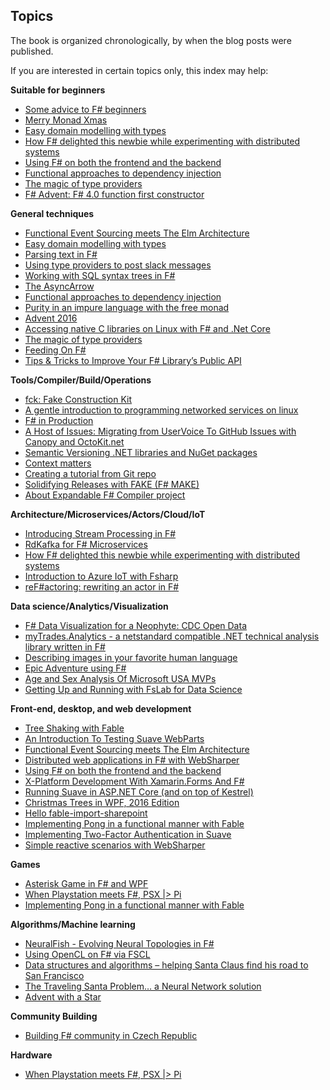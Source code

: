 ## Topics

The book is organized chronologically, by when the blog posts were published.

If you are interested in certain topics only, this index may help:

**Suitable for beginners**

* [Some advice to F# beginners](../2016-12-12-Pierre_Irrmann/index.md)
* [Merry Monad Xmas](../2016-12-11-Jeremy_Abbott/index.md)
* [Easy domain modelling with types](../2016-11-28-Mark_Seemann/index.md)
* [How F# delighted this newbie while experimenting with distributed systems](../2016-12-08-Hussam_Abu-Libdeh/index.md)
* [Using F# on both the frontend and the backend](../2016-12-06-Daniel_Bachler/index.md)
* [Functional approaches to dependency injection](../2016-12-05-Scott_Wlaschin/index.md)
* [The magic of type providers](../2016-12-24-Roman_Nevolin/index.md)
* [F# Advent: F# 4.0 function first constructor](../2016-12-29-Eriawan_Kusumawardho/index.md)

**General techniques**

* [Functional Event Sourcing meets The Elm Architecture](../2016-11-27-Anthony_Lloyd/index.md)
* [Easy domain modelling with types](../2016-11-28-Mark_Seemann/index.md)
* [Parsing text in F#](../2016-12-10-Erik_Schierboom/index.md)
* [Using type providers to post slack messages](../2016-12-05-Rachel_Reese/index.md)
* [Working with SQL syntax trees in F#](../2016-12-13-Isak_Sky/index.md)
* [The AsyncArrow](../2016-12-14-Troy_Kershaw/index.md)
* [Functional approaches to dependency injection](../2016-12-05-Scott_Wlaschin/index.md)
* [Purity in an impure language with the free monad](../2016-12-25-Leif_Battermann/index.md)
* [Advent 2016](../2016-12-16-Michael_Newton/index.md)
* [Accessing native C libraries on Linux with F# and .Net Core](../2016-12-17-Jan_Schiefer/index.md)
* [The magic of type providers](../2016-12-24-Roman_Nevolin/index.md)
* [Feeding On F#](../2016-12-20-Tea_Driven_Development/index.md)
* [Tips & Tricks to Improve Your F# Library’s Public API](../2016-12-30-Paulmichael_Blasucci/index.md)

**Tools/Compiler/Build/Operations**

* [fck: Fake Construction Kit](../2016-12-04-Jeremie_Chassaing/index.md)
* [A gentle introduction to programming networked services on linux](../2016-12-03-Henrik_Feldt/index.md)
* [F# in Production](../2016-12-02-Kristian_Schmidt/index.md)
* [A Host of Issues: Migrating from UserVoice To GitHub Issues with Canopy and OctoKit.net](../2016-12-02-Chet_Husk/index.md)
* [Semantic Versioning .NET libraries and NuGet packages](../2016-12-01-Ramon_Soto_Mathiesen/index.md)
* [Context matters](../2016-12-01-Steffen_Forkmann/index.md)
* [Creating a tutorial from Git repo](../2016-12-19-Tomasz_Heimowski/index.md)
* [Solidifying Releases with FAKE (F# MAKE)](../2016-12-21-Elastic_Inc/index.md)
* [About Expandable F# Compiler project](../2016-12-23-kekyo2/index.md)

**Architecture/Microservices/Actors/Cloud/IoT**

* [Introducing Stream Processing in F#](../2016-11-29-Mikhail_Shilkov/index.md)
* [RdKafka for F# Microservices](../2016-12-08-Jonathan_Leaver/index.md)
* [How F# delighted this newbie while experimenting with distributed systems](../2016-12-08-Hussam_Abu-Libdeh/index.md)
* [Introduction to Azure IoT with Fsharp](../2016-11-28-Bill_Berry/index.md)
* [reF#actoring: rewriting an actor in F#](../2016-12-20-Vagif_Abilov/index.md)

**Data science/Analytics/Visualization**

* [F# Data Visualization for a Neophyte: CDC Open Data](../2016-11-27-Rick_Pack/index.md)
* [myTrades.Analytics - a netstandard compatible .NET technical analysis library written in F#](../2016-12-09-Gergely_Kalapos/index.md)
* [Describing images in your favorite human language](../2016-12-07-Edgar_Sanchez/index.md)
* [Epic Adventure using F#](../2016-12-17-Kunjan_Dalal/index.md)
* [Age and Sex Analysis Of Microsoft USA MVPs](../2016-12-25-Jamie_Dixon/index.md)
* [Getting Up and Running with FsLab for Data Science](../2016-12-27-Jon_Wood/index.md)

**Front-end, desktop, and web development**

* [Tree Shaking with Fable](../2016-11-30-Alfonso_Garcia-Caro/index.md)
* [An Introduction To Testing Suave WebParts](../2016-12-11-Matt_Olson/index.md)
* [Functional Event Sourcing meets The Elm Architecture](../2016-11-27-Anthony_Lloyd/index.md)
* [Distributed web applications in F# with WebSharper](../2016-12-07-Andras_Janko/index.md)
* [Using F# on both the frontend and the backend](../2016-12-06-Daniel_Bachler/index.md)
* [X-Platform Development With Xamarin.Forms And F#](../2016-12-04-Phillip_Trelford/index.md)
* [Running Suave in ASP.NET Core (and on top of Kestrel)](../2016-12-15-Dustin_Moris_Gorski/index.md)
* [Christmas Trees in WPF, 2016 Edition](../2016-12-15-Reed_Copsey_Jr/index.md)
* [Hello fable-import-sharepoint](../2016-12-22-David_Podhola/index.md)
* [Implementing Pong in a functional manner with Fable](../2016-12-26-Marcel_Schwark/index.md)
* [Implementing Two-Factor Authentication in Suave](../2016-12-26-Tamizh_Vendan/index.md)
* [Simple reactive scenarios with WebSharper](../2016-12-31-Adam_Granicz/index.md)

**Games**

* [Asterisk Game in F# and WPF](../2016-12-06-Mark_Heath/index.md)
* [When Playstation meets F\#, PSX |> Pi](../2016-12-24-Ross_McKinlay_Andrea_McAts/index.md)
* [Implementing Pong in a functional manner with Fable](../2016-12-26-Marcel_Schwark/index.md)

**Algorithms/Machine learning**

* [NeuralFish - Evolving Neural Topologies in F#](../2016-11-30-Jeremy_Bellows/index.md)
* [Using OpenCL on F# via FSCL](../2016-11-29-josesoyo/index.md)
* [Data structures and algorithms – helping Santa Claus find his road to San Francisco](../2016-12-19-Tomasz_Jaskula/index.md)
* [The Traveling Santa Problem… a Neural Network solution](../2016-12-21-Riccardo_Terrell/index.md)
* [Advent with a Star](../2016-12-23-Carsten_Konig/index.md)

**Community Building**

* [Building F# community in Czech Republic](../2016-12-13-Roman_Provaznik/index.md)

**Hardware**

* [When Playstation meets F\#, PSX |> Pi](../2016-12-24-Ross_McKinlay_Andrea_McAts/index.md)
